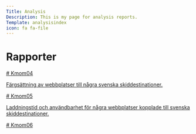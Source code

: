 ```yaml
---
Title: Analysis
Description: This is my page for analysis reports.
Template: analysisindex
icon: fa fa-file
---
```


Rapporter
==========================


<div class="analysis kmom04" markdown="1">
<a href="analysis/01_colors">
<span class="linkspanner04">
# Kmom04

Färgsättning av webbplatser till några svenska skiddestinationer.

</span>
</a>

</div>


<div class="analysis kmom05" markdown="1">
<a href="analysis/02_load">
<span class="linkspanner05">
# Kmom05

Laddningstid och användbarhet för några webbplatser kopplade till svenska skiddestinationer.

</span>
</a>
</div>


<div class="analysis kmom06" markdown="1">
<a href="analysis/03_design_principles">
<span class="linkspanner06">
# Kmom06

</span>
</a>
</div>
